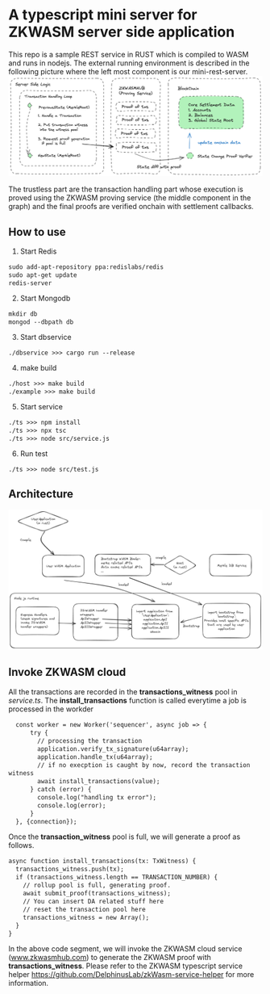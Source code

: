 # A typescript mini server for ZKWASM server side application

This repo is a sample REST service in RUST which is compiled to WASM and runs in nodejs. The external running environment is described in the following picture where the left most component is our mini-rest-server.
![alt text](./images/mini-rest-service-rollup.png)

The trustless part are the transaction handling part whose execution is proved using the ZKWASM proving service (the middle component in the graph) and the final proofs are verified onchain with settlement callbacks.
## How to use
1. Start Redis
```
sudo add-apt-repository ppa:redislabs/redis
sudo apt-get update
redis-server
```

2. Start Mongodb
```
mkdir db
mongod --dbpath db
```

3. Start dbservice
```
./dbservice >>> cargo run --release
```

4. make build
```
./host >>> make build
./example >>> make build
```

5. Start service
```
./ts >>> npm install
./ts >>> npx tsc
./ts >>> node src/service.js
```

6. Run test
```
./ts >>> node src/test.js
```

## Architecture
![alt text](./images/zkwasm-ts-service.png)

## Invoke ZKWASM cloud
All the transactions are recorded in the **transactions_witness** pool in *service.ts*. The **install_transactions** function is called everytime a job is processed in the workder
```
  const worker = new Worker('sequencer', async job => {
      try {
        // processing the transaction
        application.verify_tx_signature(u64array);
        application.handle_tx(u64array);
        // if no execption is caught by now, record the transaction witness
        await install_transactions(value); 
      } catch (error) {
        console.log("handling tx error");
        console.log(error);
      }
  }, {connection});
```

Once the **transaction_witness** pool is full, we will generate a proof as follows.
```
async function install_transactions(tx: TxWitness) {
  transactions_witness.push(tx);
  if (transactions_witness.length == TRANSACTION_NUMBER) {
    // rollup pool is full, generating proof.
    await submit_proof(transactions_witness); 
    // You can insert DA related stuff here
    // reset the transaction pool here
    transactions_witness = new Array(); 
  }
}
```

In the above code segment, we will invoke the ZKWASM cloud service (www.zkwasmhub.com) to generate the ZKWASM proof with **transactions_witness**. Please refer to the ZKWASM typescript service helper https://github.com/DelphinusLab/zkWasm-service-helper for more information.

